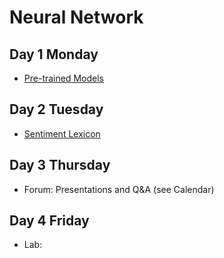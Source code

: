 # Neural Network

## Day 1 Monday

- [Pre-trained Models](pretrained.md)





## Day 2 Tuesday

- [Sentiment Lexicon](lexicon.md)


## Day 3 Thursday

- Forum: Presentations and Q&A (see Calendar)

## Day 4 Friday

- Lab:


